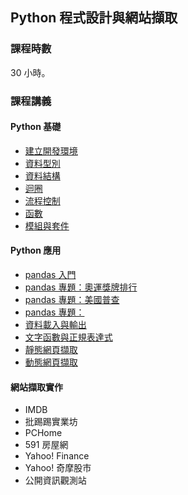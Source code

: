 ## Python 程式設計與網站擷取

### 課程時數

30 小時。

### 課程講義

#### Python 基礎

- [建立開發環境](http://yaojenkuo.io/py4ds_pccu/dev_env.slides.html)
- [資料型別](http://yaojenkuo.io/py4ds_pccu/variable_types.slides.html)
- [資料結構](http://yaojenkuo.io/py4ds_pccu/data_structure.slides.html)
- [迴圈](http://yaojenkuo.io/py4ds_pccu/loop.slides.html)
- [流程控制](http://yaojenkuo.io/py4ds_pccu/control_statement.slides.html)
- [函數](http://yaojenkuo.io/py4ds_pccu/function.slides.html)
- [模組與套件](http://yaojenkuo.io/py4ds_pccu/module.slides.html)

#### Python 應用

- [pandas 入門]()
- [pandas 專題：奧運獎牌排行](http://yaojenkuo.io/py4ds_pccu/pandas_olympic.slides.html)
- [pandas 專題：美國普查](http://yaojenkuo.io/py4ds_pccu/pandas_us_census.slides.html)
- [pandas 專題：]()
- [資料載入與輸出]()
- [文字函數與正規表達式]()
- [靜態網頁擷取]()
- [動態網頁擷取]()

#### 網站擷取實作

- IMDB
- 批踢踢實業坊
- PCHome
- 591 房屋網
- Yahoo! Finance
- Yahoo! 奇摩股市
- 公開資訊觀測站